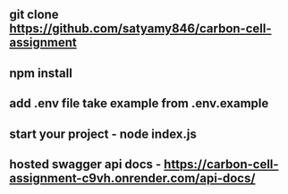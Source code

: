 ## git clone https://github.com/satyamy846/carbon-cell-assignment

## npm install

## add .env file take example from .env.example

## start your project - node index.js

## hosted swagger api docs - https://carbon-cell-assignment-c9vh.onrender.com/api-docs/


